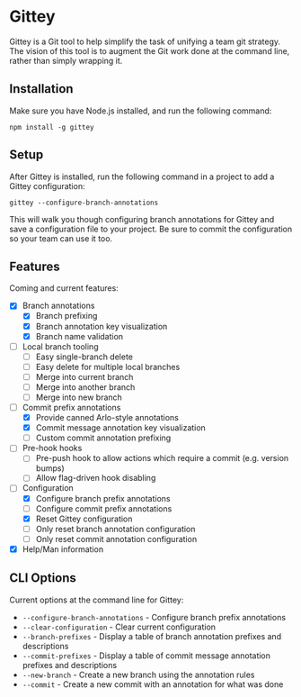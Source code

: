 # Gittey #

Gittey is a Git tool to help simplify the task of unifying a team git strategy. The vision of this tool is to augment the Git work done at the command line, rather than simply wrapping it.

## Installation ##

Make sure you have Node.js installed, and run the following command:

```
npm install -g gittey
```

## Setup ##

After Gittey is installed, run the following command in a project to add a Gittey configuration:

```
gittey --configure-branch-annotations
```

This will walk you though configuring branch annotations for Gittey and save a configuration file to your project. Be sure to commit the configuration so your team can use it too.

## Features ##

Coming and current features:

- [x] Branch annotations
    - [x] Branch prefixing
    - [x] Branch annotation key visualization
    - [x] Branch name validation
- [ ] Local branch tooling
    - [ ] Easy single-branch delete
    - [ ] Easy delete for multiple local branches
    - [ ] Merge into current branch
    - [ ] Merge into another branch
    - [ ] Merge into new branch
- [ ] Commit prefix annotations
    - [x] Provide canned Arlo-style annotations
    - [x] Commit message annotation key visualization
    - [ ] Custom commit annotation prefixing
- [ ] Pre-hook hooks
    - [ ] Pre-push hook to allow actions which require a commit (e.g. version bumps)
    - [ ] Allow flag-driven hook disabling
- [ ] Configuration
    - [x] Configure branch prefix annotations
    - [ ] Configure commit prefix annotations
    - [x] Reset Gittey configuration
    - [ ] Only reset branch annotation configuration
    - [ ] Only reset commit annotation configuration
- [x] Help/Man information

## CLI Options ##

Current options at the command line for Gittey:

- `--configure-branch-annotations` - Configure branch prefix annotations
- `--clear-configuration` - Clear current configuration
- `--branch-prefixes` - Display a table of branch annotation prefixes and descriptions
- `--commit-prefixes` - Display a table of commit message annotation prefixes and descriptions
- `--new-branch` - Create a new branch using the annotation rules
- `--commit` - Create a new commit with an annotation for what was done
